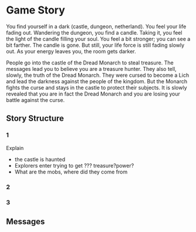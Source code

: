 # Game Story

You find yourself in a dark (castle, dungeon, netherland).  You feel your life fading out.
Wandering the dungeon, you find a candle.  Taking it, you feel the light of the candle filling your soul.  You feel a bit stronger; you can see a bit farther.  The candle is gone.  But still, your life force is still fading slowly out.
As your energy leaves you, the room gets darker.

People go into the castle of the Dread Monarch to steal treasure. The messages lead you to believe you are a treasure hunter.  They also tell, slowly, the truth of the Dread Monarch.  They were cursed to become a Lich and lead the darkness against the people of the kingdom.  But the Monarch fights the curse and stays in the castle to protect their subjects. It is slowly revealed that you are in fact the Dread Monarch and you are losing your battle against the curse.

## Story Structure

### 1

Explain 
- the castle is haunted
- Explorers enter trying to get ??? treasure?power?
- What are the mobs, where did they come from



### 2

### 3

## Messages
